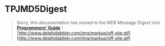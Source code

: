 <a href='Hidden comment: 
$Rev$
$Date$
'></a>

# TPJMD5Digest #

> Sorry, this documentation has moved to the MD5 Message Digest Unit **[Programmers' Guide](http://wiki.delphidabbler.com/index.php/Docs/TPJMD5Digest)** ![http://www.delphidabbler.com/img/markup/off-site.gif](http://www.delphidabbler.com/img/markup/off-site.gif)
